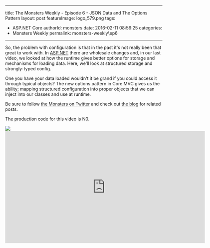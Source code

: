 
---
title: The Monsters Weekly - Episode 6 -  JSON Data and The Options Pattern
layout: post
featureImage: logo_579.png
tags: 
  - ASP.NET Core
authorId: monsters
date: 2016-02-11 08:56:25
categories:
  - Monsters Weekly
permalink: monsters-weekly\ep6
---

<p>So, the problem with configuration is that in the past it's not really been that great to work with. In <a href="https://na01.safelinks.protection.outlook.com/?url=http%3a%2f%2fASP.NET&amp;data=01%7c01%7cJonathan.Rozenblit%40microsoft.com%7c70b82fd6974a4671605608d33014f9ac%7c72f988bf86f141af91ab2d7cd011db47%7c1&amp;sdata=%2fJf1b%2bXbGUYW6DLdyPdWsi7sBxwrvgymJXIDiOT1p6E%3d">ASP.NET</a> there are wholesale changes and, in our last video, we looked at how the runtime gives better options for storage and mechanisms for loading data. Here, we'll look at structured storage and strongly-typed config.</p><p>One you have your data loaded wouldn't it be grand if you could access it through typical objects? The new options pattern in Core MVC gives us the ability; mapping structured configuration into proper objects that we can inject into our classes and use at runtime.</p><p>Be sure to follow <a href="https://twitter.com/AspNetMonsters">the Monsters on Twitter</a> and check out <a href="http://aspnetmonsters.com">the blog</a> for related posts.</p><p>The production code for this video is N0.</p> <img src="http://m.webtrends.com/dcs1wotjh10000w0irc493s0e_6x1g/njs.gif?dcssip=channel9.msdn.com&dcsuri=https://s.ch9.ms/Series/aspnetmonsters/feed&WT.dl=0&WT.entryid=Entry:RSSView:7eae0c8282b1464582b2a5a70149a59b">

<!--more-->
<iframe src='https://channel9.msdn.com/Series/aspnetmonsters/Episode-6-JSON-Data-and-The-Options-Pattern/player' width='640' height='360' allowFullScreen frameBorder='0'></iframe>
